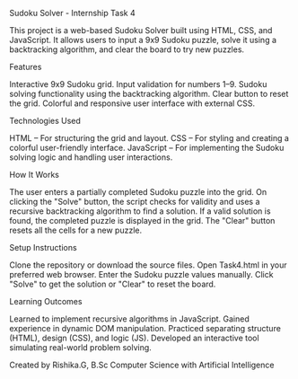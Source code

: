 Sudoku Solver - Internship Task 4

This project is a web-based Sudoku Solver built using HTML, CSS, and JavaScript. 
It allows users to input a 9x9 Sudoku puzzle, solve it using a backtracking algorithm, and clear the board to try new puzzles.

Features

  Interactive 9x9 Sudoku grid.
  Input validation for numbers 1–9.
  Sudoku solving functionality using the backtracking algorithm.
  Clear button to reset the grid.
  Colorful and responsive user interface with external CSS.

Technologies Used

  HTML – For structuring the grid and layout.
  CSS – For styling and creating a colorful user-friendly interface.
  JavaScript – For implementing the Sudoku solving logic and handling user interactions.

How It Works

  The user enters a partially completed Sudoku puzzle into the grid.
  On clicking the "Solve" button, the script checks for validity and uses a recursive backtracking algorithm to find a solution.
  If a valid solution is found, the completed puzzle is displayed in the grid.
  The "Clear" button resets all the cells for a new puzzle.


Setup Instructions

  Clone the repository or download the source files.
  Open Task4.html in your preferred web browser.
  Enter the Sudoku puzzle values manually.
  Click "Solve" to get the solution or "Clear" to reset the board.

Learning Outcomes

  Learned to implement recursive algorithms in JavaScript.
  Gained experience in dynamic DOM manipulation.
  Practiced separating structure (HTML), design (CSS), and logic (JS).
  Developed an interactive tool simulating real-world problem solving.
  
Created by 
  Rishika.G,
  B.Sc Computer Science with Artificial Intelligence 
